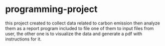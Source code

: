 # programming-project
this project created to collect data related to carbon emission then analyze them as a report
program included to file one of them to input files from user, the other one is to 
visualize the data and generate a pdf with instructions for it.
